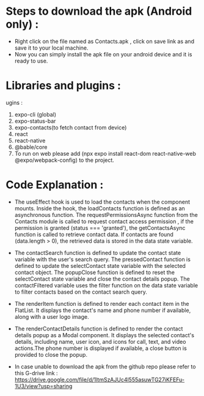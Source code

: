 # Steps to download the apk (Android only) : 
* Right click on the file named as Contacts.apk , click on save link as and save it to your local machine.
* Now you can simply install the apk file on your android device and it is ready to use.

# Libraries and plugins : 
ugins : 
1. expo-cli (global)
2. expo-status-bar
3. expo-contacts(to fetch contact from device)
4. react
5. react-native
6. @bable/core
7. To run on web please add (npx expo install react-dom react-native-web @expo/webpack-config) to the project.

# Code Explanation : 

* The useEffect hook is used to load the contacts when the component mounts.
   Inside the hook, the loadContacts function is defined as an asynchronous function.
   The requestPermissionsAsync function from the Contacts module is called to request contact access permission ,
   if the permission is granted (status === 'granted'), the getContactsAsync function is called to retrieve contact data.
   If contacts are found (data.length > 0), the retrieved data is stored in the data state variable.
 
 * The contactSearch function is defined to update the contact state variable with the user's search query.
   The pressedContact function is defined to update the selectContact state variable with the selected contact object.
   The popupClose function is defined to reset the selectContact state variable and close the contact details popup.
   The contactFiltered variable uses the filter function on the data state variable to filter contacts based on the contact search query.

* The renderItem function is defined to render each contact item in the FlatList. It displays the contact's name and phone number if available, along with a user   logo image.

* The renderContactDetails function is defined to render the contact details popup as a Modal component. It displays the selected contact's details, including       name, user icon, and icons for call, text, and video actions.The phone number is displayed if available, a close button is provided to close the popup.

* In case unable to download the apk from the github repo please refer to this G-drive link :
  https://drive.google.com/file/d/1ltmSzAJUc4l555asuwTG27iKFEFu-1U3/view?usp=sharing
